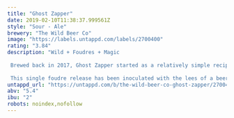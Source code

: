 ```yaml
---
title: "Ghost Zapper"
date: 2019-02-10T11:38:37.999561Z
style: "Sour - Ale"
brewery: "The Wild Beer Co"
image: "https://labels.untappd.com/labels/2700400"
rating: "3.84"
description: "Wild + Foudres + Magic   Brewed back in 2017, Ghost Zapper started as a relatively simple recipe yet evolved through spending over 14 months in one of our Napa Valley red wine foudres. This oak ageing highlights how yeast and bacteria can build layers of complexity and depth, without the need for further blending. Ghost zapper is our second collaboration with Magic Rock Brewing following on from our bretted oat IPA - ‘Men Who Stare At Oats’. This time we bring the Wild and Magic together for something completely different!  This single foudre release has been inoculated with the lees of a beer called Squashed Grape. This beer has been fermented with the local microflora present on the grape skins; giving stunning aromas of ripe stone fruit and a bright vinous acidity balanced by oak and a little brown sugar richness from the malt."
untappd_url: "https://untappd.com/b/the-wild-beer-co-ghost-zapper/2700400"
abv: "5.4"
ibu: "2"
robots: noindex,nofollow
---
```

